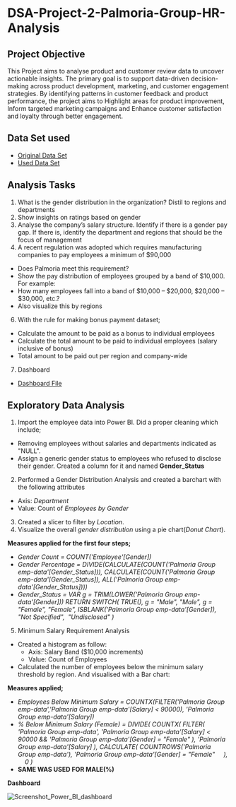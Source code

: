 # DSA-Project-2-Palmoria-Group-HR-Analysis
## Project Objective
This Project aims to analyse product and customer review data to uncover actionable insights. The primary goal is to support data-driven decision-making across product development, marketing, and customer engagement strategies. By identifying patterns in customer feedback and product performance, the project aims to Highlight areas for product improvement, Inform targeted marketing campaigns and Enhance customer satisfaction and loyalty through better engagement.

## Data Set used

- <a href = "https://github.com/PaulTenu/DSA-Project-2-Palmora-Group-HR-Analysis/blob/main/Palmoria%20Group%20emp-data.csv">Original Data Set</a>
- <a href = "https://github.com/PaulTenu/DSA-Project-2-Palmora-Group-HR-Analysis/blob/main/Palmoria%20Group%20emp-data_%5Btransformed%5D.csv">Used Data Set</a>

## Analysis Tasks

1. What is the gender distribution in the organization? Distil to regions and
departments
2. Show insights on ratings based on gender
3. Analyse the company’s salary structure. Identify if there is a gender pay gap. If
there is, identify the department and regions that should be the focus of
management
4. A recent regulation was adopted which requires manufacturing companies to pay
employees a minimum of $90,000
  - Does Palmoria meet this requirement?
  - Show the pay distribution of employees grouped by a band of $10,000. For example:
  - How many employees fall into a band of $10,000 – $20,000, $20,000 – $30,000,
etc.?
  - Also visualize this by regions
6. With the rule for making bonus payment dataset;
  - Calculate the amount to be paid as a bonus to individual employees
  - Calculate the total amount to be paid to individual employees (salary inclusive of
bonus)
  - Total amount to be paid out per region and company-wide
7. Dashboard
  - <a href = "https://github.com/PaulTenu/DSA-Project-2-Palmora-Group-HR-Analysis/blob/main/DSA%20CAPSTONE%20PROJECT%20QNS.%203_POWER_BI.pdf">Dashboard File</a>


## Exploratory Data Analysis

1. Import the employee data into Power BI. Did a proper cleaning which include;
  - Removing employees without salaries and departments indicated as "NULL".
  - Assign a generic gender status to employees who refused to disclose their gender. Created a column for it and named **Gender_Status**

2. Performed a Gender Distribution Analysis and created a barchart with the following attributes
  - Axis: *Department*
  - Value: Count of *Employees by Gender*
3. Created a slicer to filter by *Location*.
4. Visualize the overall *gender distribution* using a pie chart(*Donut Chart*).

**Measures applied for the first four steps;**
  - *Gender Count = COUNT('Employee'[Gender])*
  - *Gender Percentage = DIVIDE(CALCULATE(COUNT('Palmoria Group emp-data'[Gender_Status])), CALCULATE(COUNT('Palmoria Group emp-data'[Gender_Status]), ALL('Palmoria Group emp-data'[Gender_Status])))*
  - *Gender_Status = 
VAR g = TRIM(LOWER('Palmoria Group emp-data'[Gender]))
RETURN 
SWITCH(
    TRUE(),
    g = "Male", "Male",
    g = "Female", "Female",
    ISBLANK('Palmoria Group emp-data'[Gender]), "Not Specified",
    "Undisclosed"
)*

5. Minimum Salary Requirement Analysis
  - Created a histogram as follow:
    - Axis: Salary Band ($10,000 increments)
    - Value: Count of Employees
  - Calculated the number of employees below the minimum salary threshold by region. And visualised with a Bar chart:

**Measures applied;**
  - *Employees Below Minimum Salary = COUNTX(FILTER('Palmoria Group emp-data','Palmoria Group emp-data'[Salary] < 90000), 'Palmoria Group emp-data'[Salary])*
  - *% Below Minimum Salary (Female) = 
DIVIDE(
    COUNTX(
        FILTER(
            'Palmoria Group emp-data',
            'Palmoria Group emp-data'[Salary] < 90000 &&
            'Palmoria Group emp-data'[Gender] = "Female"
        ),
        'Palmoria Group emp-data'[Salary]
    ),
    CALCULATE(
        COUNTROWS('Palmoria Group emp-data'),
        'Palmoria Group emp-data'[Gender] = "Female"
    ),
    0
)*
  - **SAME WAS USED FOR MALE(%)**

**Dashboard**

![Screenshot_Power_BI_dashboard](https://github.com/user-attachments/assets/b842b351-2524-4789-920d-5f8074f537ed)
